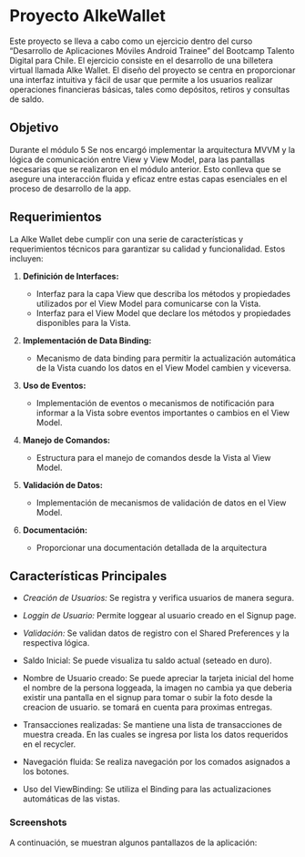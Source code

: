 # Proyecto AlkeWallet

Este proyecto se lleva a cabo como un ejercicio dentro del curso “Desarrollo de Aplicaciones Móviles Android Trainee” del Bootcamp Talento Digital para Chile. El ejercicio consiste en el desarrollo de una billetera virtual llamada Alke Wallet. El diseño del proyecto se centra en proporcionar una interfaz intuitiva y fácil de usar que permite a los usuarios realizar operaciones financieras básicas, tales como depósitos, retiros y consultas de saldo.

## Objetivo

Durante el módulo 5 Se nos encargó implementar la arquitectura MVVM y la lógica de comunicación entre View y View Model, para las pantallas necesarias que se realizaron en el módulo anterior.  Esto conlleva que se asegure una interacción fluida y eficaz entre estas capas esenciales en el proceso de desarrollo de la app.

## Requerimientos

La Alke Wallet debe cumplir con una serie de características y requerimientos técnicos para garantizar su calidad y funcionalidad. Estos incluyen:

1. **Definición de Interfaces:**

   - Interfaz para la capa View que describa los métodos y propiedades utilizados por el View Model para comunicarse con la Vista.
   - Interfaz para el View Model que declare los métodos y propiedades disponibles para la Vista.

2. **Implementación de Data Binding:**
   - Mecanismo de data binding para permitir la actualización automática de la Vista cuando los datos en el View Model cambien y viceversa.

3. **Uso de Eventos:**
   - Implementación de eventos o mecanismos de notificación para informar a la Vista sobre eventos importantes o cambios en el View Model.

4. **Manejo de Comandos:**
   - Estructura para el manejo de comandos desde la Vista al View Model.

5. **Validación de Datos:**
   - Implementación de mecanismos de validación de datos en el View Model.

6. **Documentación:**
   - Proporcionar una documentación detallada de la arquitectura
  

## Características Principales

 * _Creación de Usuarios:_ Se registra y verifica usuarios de manera segura. 

* _Loggin de Usuario:_ Permite loggear al usuario creado en el Signup page.

* _Validación:_ Se validan datos de registro con el Shared Preferences y la respectiva lógica. 

* Saldo Inicial: Se puede visualiza tu saldo actual (seteado en duro).

* Nombre de Usuario creado: Se puede apreciar la tarjeta inicial del home el nombre de la persona loggeada, la imagen no cambia ya que deberia
  existir una pantalla en el signup para tomar o subir la foto desde la creacion de usuario. se tomará en cuenta para proximas entregas. 

* Transacciones realizadas: Se mantiene una lista de transacciones de muestra creada. En las cuales se ingresa por lista los datos requeridos en el recycler.

* Navegación fluida: Se realiza navegación por los comados asignados a los botones.

* Uso del ViewBinding: Se utiliza el Binding para las actualizaciones automáticas de las vistas. 

### Screenshots

A continuación, se muestran algunos pantallazos de la aplicación:
